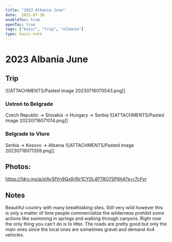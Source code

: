 ```yaml
---
title: "2023 Albania June"
date:  2023-07-16
enableToc: true
openToc: true
tags: ["basic", "trip", "albania"]
type: basic-note
---
```

# 2023 Albania June

## Trip
![[ATTACHMENTS/Pasted image 20230716070543.png]]

### Ustroń to Belgrade
Czech Republic -> Slovakia -> Hungary -> Serbia
![[ATTACHMENTS/Pasted image 20230716071014.png]]

### Belgrade to Vlore
Serbia -> Kosovo -> Albania
![[ATTACHMENTS/Pasted image 20230716071359.png]]

## Photos:
https://1drv.ms/a/s!AvSfVn9Qx6rRjr1CY0L4P78O7SP6hA?e=r7cFyr

## Notes
Beautiful country with many breathtaking sites. Still very wild however this is only a matter of time people commercialize the wilderness prohibit some actions like swimming in springs and walking through canyons. Right now the only thing you can't do is to litter.
The roads are pretty good but only the main ones since the local ones are sometimes gravel and demand 4x4 vehicles.

